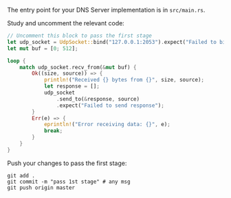 The entry point for your DNS Server implementation is in `src/main.rs`.

Study and uncomment the relevant code: 

```rust
// Uncomment this block to pass the first stage
let udp_socket = UdpSocket::bind("127.0.0.1:2053").expect("Failed to bind to address");
let mut buf = [0; 512];

loop {
    match udp_socket.recv_from(&mut buf) {
        Ok((size, source)) => {
            println!("Received {} bytes from {}", size, source);
            let response = [];
            udp_socket
                .send_to(&response, source)
                .expect("Failed to send response");
        }
        Err(e) => {
            eprintln!("Error receiving data: {}", e);
            break;
        }
    }
}
```

Push your changes to pass the first stage:

```
git add .
git commit -m "pass 1st stage" # any msg
git push origin master
```
